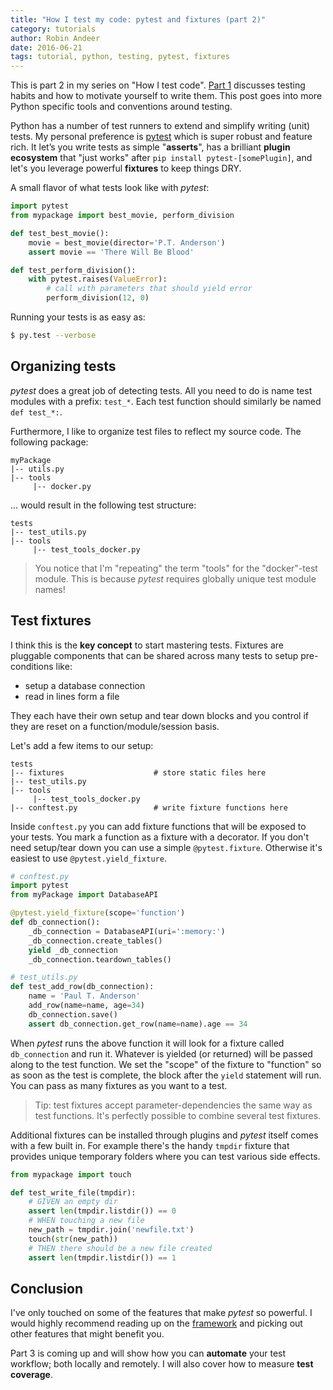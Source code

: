 ```yaml
---
title: "How I test my code: pytest and fixtures (part 2)"
category: tutorials
author: Robin Andeer
date: 2016-06-21
tags: tutorial, python, testing, pytest, fixtures
---
```


This is part 2 in my series on "How I test code". [Part 1][part1] discusses testing habits and how to motivate yourself to write them. This post goes into more Python specific tools and conventions around testing.

Python has a number of test runners to extend and simplify writing (unit) tests. My personal preference is [pytest][pytest] which is super robust and feature rich. It let’s you write tests as simple "**asserts**", has a brilliant **plugin ecosystem** that "just works" after `pip install pytest-[somePlugin]`, and let's you leverage powerful **fixtures** to keep things DRY.

A small flavor of what tests look like with _pytest_:

```python
import pytest
from mypackage import best_movie, perform_division

def test_best_movie():
	movie = best_movie(director='P.T. Anderson')
	assert movie == 'There Will Be Blood'

def test_perform_division():
	with pytest.raises(ValueError):
		# call with parameters that should yield error
		perform_division(12, 0)
```

Running your tests is as easy as:

```bash
$ py.test --verbose
```

## Organizing tests

_pytest_ does a great job of detecting tests. All you need to do is name test modules with a prefix: `test_*`. Each test function should similarly be named `def test_*:`.

Furthermore, I like to organize test files to reflect my source code. The following package:

```
myPackage
|-- utils.py
|-- tools
     |-- docker.py
```

... would result in the following test structure:

```
tests
|-- test_utils.py
|-- tools
     |-- test_tools_docker.py
```

> You notice that I'm "repeating" the term "tools" for the "docker"-test module. This is because _pytest_ requires globally unique test module names!

## Test fixtures

I think this is the **key concept** to start mastering tests. Fixtures are pluggable components that can be shared across many tests to setup pre-conditions like:

- setup a database connection
- read in lines form a file

They each have their own setup and tear down blocks and you control if they are reset on a function/module/session basis.

Let's add a few items to our setup:

```
tests
|-- fixtures                    # store static files here
|-- test_utils.py
|-- tools
     |-- test_tools_docker.py
|-- conftest.py                 # write fixture functions here
```

Inside `conftest.py` you can add fixture functions that will be exposed to your tests. You mark a function as a fixture with a decorator. If you don't need setup/tear down you can use a simple `@pytest.fixture`. Otherwise it's easiest to use `@pytest.yield_fixture`.

```python
# conftest.py
import pytest
from myPackage import DatabaseAPI

@pytest.yield_fixture(scope='function')
def db_connection():
	_db_connection = DatabaseAPI(uri=':memory:')
	_db_connection.create_tables()
	yield _db_connection
	_db_connection.teardown_tables()
```

```python
# test_utils.py
def test_add_row(db_connection):
	name = 'Paul T. Anderson'
	add_row(name=name, age=34)
	db_connection.save()
	assert db_connection.get_row(name=name).age == 34
```

When _pytest_ runs the above function it will look for a fixture called `db_connection` and run it. Whatever is yielded (or returned) will be passed along to the test function. We set the "scope" of the fixture to "function" so as soon as the test is complete, the block after the `yield` statement will run. You can pass as many fixtures as you want to a test.

> Tip: test fixtures accept parameter-dependencies the same way as test functions. It's perfectly possible to combine several test fixtures.

Additional fixtures can be installed through plugins and _pytest_ itself comes with a few built in. For example there's the handy `tmpdir` fixture that provides unique temporary folders where you can test various side effects.

```python
from mypackage import touch

def test_write_file(tmpdir):
	# GIVEN an empty dir
	assert len(tmpdir.listdir()) == 0
	# WHEN touching a new file
	new_path = tmpdir.join('newfile.txt')
	touch(str(new_path))
	# THEN there should be a new file created
	assert len(tmpdir.listdir()) == 1
```

## Conclusion

I've only touched on some of the features that make _pytest_ so powerful. I would highly recommend reading up on the [framework][pytest] and picking out other features that might benefit you.

Part 3 is coming up and will show how you can **automate** your test workflow; both locally and remotely. I will also cover how to measure **test coverage**.


[part1]: http://www.robinandeer.com/blog/2016/06/18/how-i-test-my-code-part-1/
[pytest]: http://pytest.org/latest/
